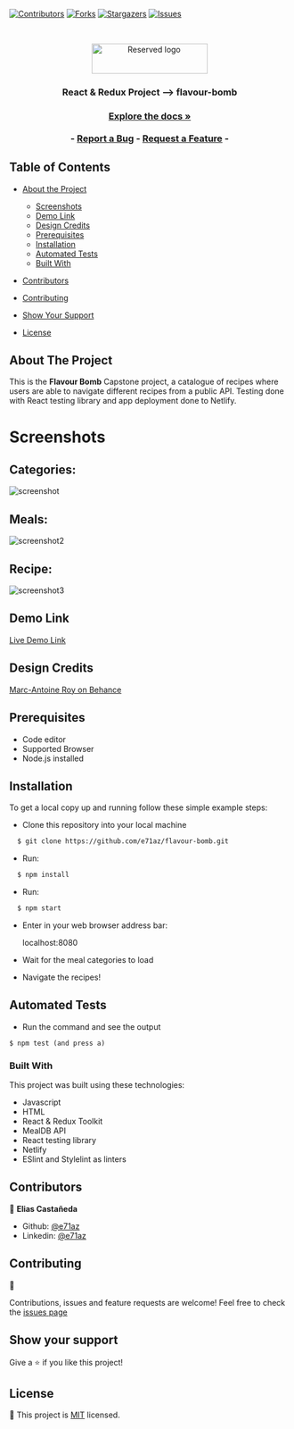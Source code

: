 [![Contributors][contributors-shield]][contributors-url]
[![Forks][forks-shield]][forks-url]
[![Stargazers][stars-shield]][stars-url]
[![Issues][issues-shield]][issues-url]

<!-- PROJECT LOGO -->
<br />
<p align="center">
  <a href="https://github.com/e71az/flavour-bomb" style="text-decoration: none;">
    <img src="src/assets/flavourbomb.png" alt="Reserved logo" width="208" height="54" align="center">
  </a>

  <h3 align="center">React & Redux Project --> flavour-bomb<h3>
  <p align="center">
    <a href="#table-of-contents"><strong>Explore the docs »</strong></a>
    <br />
    <br />
    -
    <a href="https://github.com/e71az/flavour-bomb/issues">Report a Bug</a>
    -
    <a href="https://github.com/e71az/flavour-bomb/issues">Request a Feature</a>
    -
  </p>
</p>

<!-- TABLE OF CONTENTS -->

## Table of Contents

- [About the Project](#about-the-project)

  - [Screenshots](#screenshots)
  - [Demo Link](#demo-link)
  - [Design Credits](#design-credits)
  - [Prerequisites](#prerequisites)
  - [Installation](#installation)
  - [Automated Tests](#automated-tests)
  - [Built With](#built-with)

- [Contributors](#contributors)
- [Contributing](#contributing)
- [Show Your Support](#show-your-support)
- [License](#license)

<!-- ABOUT THE PROJECT -->

## About The Project

This is the **Flavour Bomb** Capstone project, a catalogue of recipes where users are able to navigate different recipes from a public API. Testing done with React testing library and app deployment done to Netlify.

# Screenshots

## Categories:

![screenshot](./src/assets/categories.png)

## Meals:

![screenshot2](./src/assets/favourites.png)

## Recipe:

![screenshot3](./src/assets/game-info.png)

## Demo Link

[Live Demo Link](https://flavourbomb.netlify.app/)

## Design Credits

[Marc-Antoine Roy on Behance](https://www.behance.net/gallery/11351281/NomNom)

## Prerequisites

- Code editor
- Supported Browser
- Node.js installed

## Installation

To get a local copy up and running follow these simple example steps:

- Clone this repository into your local machine

```bash
  $ git clone https://github.com/e71az/flavour-bomb.git
```

- Run:

```bash
  $ npm install
```

- Run:

```bash
  $ npm start
```

- Enter in your web browser address bar:

  localhost:8080

- Wait for the meal categories to load

- Navigate the recipes!

## Automated Tests

- Run the command and see the output

```
$ npm test (and press a)
```

### Built With

This project was built using these technologies:

- Javascript
- HTML
- React & Redux Toolkit
- MealDB API
- React testing library
- Netlify
- ESlint and Stylelint as linters

## Contributors

👤 **Elias Castañeda**

- Github: [@e71az](https://github.com/e71az)
- Linkedin: [@e71az](https://www.linkedin.com/in/eliasecasta/)

## Contributing

:handshake:

Contributions, issues and feature requests are welcome!
Feel free to check the [issues page](https://github.com/e71az/flavour-bomb/issues)

## Show your support

Give a :star: if you like this project!

<!-- MARKDOWN LINKS & IMAGES -->
<!-- https://www.markdownguide.org/basic-syntax/#reference-style-links -->

[contributors-shield]: https://img.shields.io/github/contributors/e71az/flavour-bomb.svg?style=flat-square
[contributors-url]: https://github.com/e71az/flavour-bomb/graphs/contributors
[forks-shield]: https://img.shields.io/github/forks/e71az/flavour-bomb
[forks-url]: https://github.com/e71az/flavour-bomb/network/members
[stars-shield]: https://img.shields.io/github/stars/e71az/flavour-bomb
[stars-url]: https://github.com/e71az/flavour-bomb/stargazers
[issues-shield]: https://img.shields.io/github/issues/e71az/flavour-bomb.svg?style=flat-square
[issues-url]: https://github.com/e71az/flavour-bomb/issues

## License

📝 This project is [MIT](https://opensource.org/licenses/MIT) licensed.
